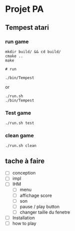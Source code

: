 # Projet PA

## Tempest atari

### run game
```
mkdir build/ && cd build/
cmake ..
make

# run

./bin/Tempest

```
or

```
./run.sh
./bin/Tempest
```
### Test game

```
./run.sh test

```

### clean game
```
./run.sh clean
```

## tache à faire
* [ ] conception
* [ ] impl
* [ ] IHM
    * [ ] menu
    * [ ] affichage score
    * [ ] son
    * [ ] pause / play button
    * [ ] changer taille du fenetre

* [ ] Installation
* [ ] how to play
